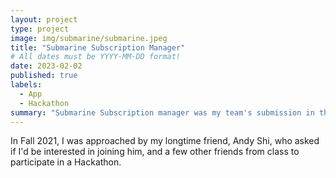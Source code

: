 ```yaml
---
layout: project
type: project
image: img/submarine/submarine.jpeg
title: "Submarine Subscription Manager"
# All dates must be YYYY-MM-DD format!
date: 2023-02-02
published: true
labels:
  - App
  - Hackathon
summary: "Submarine Subscription manager was my team's submission in the Virtual CodeDay Winter 2021 Hackathon. This application allows the user to enter in their subscriptions and billing cycles to keep track of their expenses over time."
---
```

In Fall 2021, I was approached by my longtime friend, Andy Shi, who asked if I'd be interested in joining him, and a few other friends from class to participate in a Hackathon.
